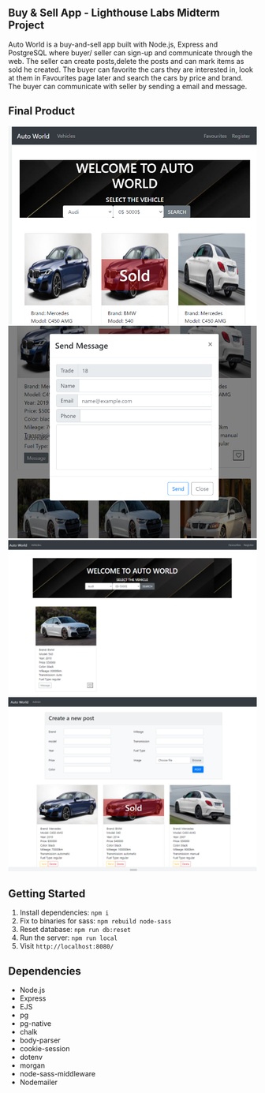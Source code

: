 ## Buy & Sell App - Lighthouse Labs Midterm Project

Auto World is a buy-and-sell app built with Node.js, Express and PostgreSQL where buyer/ seller can sign-up and communicate through the web. The seller can create posts,delete the posts and can mark items as sold he created. The buyer can favorite the cars they are interested in, look at them in Favourites page later and search the cars by price and brand. The buyer can communicate with seller by sending a email and message.

## Final Product

![Auto World](./public/images/AutoWorld.png)
![](./public/images/messages.png)
![](./public/images/search.png)
![](./public/images/admin.png)

## Getting Started

1. Install dependencies: `npm i`
2. Fix to binaries for sass: `npm rebuild node-sass`
3. Reset database: `npm run db:reset`
4. Run the server: `npm run local`
5. Visit `http://localhost:8080/`

## Dependencies

* Node.js
* Express
* EJS
* pg
* pg-native
* chalk
* body-parser
* cookie-session
* dotenv
* morgan
* node-sass-middleware
* Nodemailer
